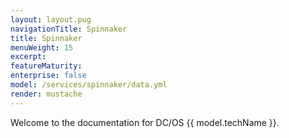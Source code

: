 ```yaml
---
layout: layout.pug
navigationTitle: Spinnaker
title: Spinnaker
menuWeight: 15
excerpt:
featureMaturity:
enterprise: false
model: /services/spinnaker/data.yml
render: mustache
---
```


Welcome to the documentation for DC/OS {{ model.techName }}.
